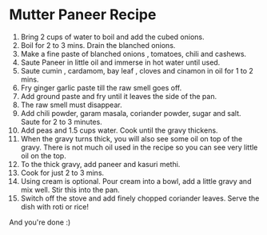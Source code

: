 # Mutter Paneer Recipe

1. Bring 2 cups of water to boil and add the cubed onions. 
2. Boil for 2 to 3 mins. Drain the blanched onions.
3. Make a fine paste of blanched onions , tomatoes,  chili and cashews.
4. Saute Paneer in little oil and immerse in hot water until used.
5. Saute cumin , cardamom, bay leaf , cloves and cinamon in oil for 1 to 2 mins.
6. Fry ginger garlic paste till the raw smell goes off.
7. Add ground paste and fry until it leaves the side of the pan.
8. The raw smell must disappear.
9. Add chili powder, garam masala, coriander powder, sugar and salt. Saute for 2 to 3 minutes. 
10. Add peas and 1.5 cups water. Cook until the gravy thickens. 
11. When the gravy turns thick, you will also see some oil on top of the gravy. There is not much oil used in the recipe so you can see very little oil on the top. 
12. To the thick gravy, add paneer and kasuri methi. 
13. Cook for just 2 to 3 mins. 
14. Using cream is optional. Pour cream into a bowl, add a little gravy and mix well. Stir this into the pan. 
15. Switch off the stove and add finely chopped coriander leaves. Serve the dish with roti or rice!

And you're done :)